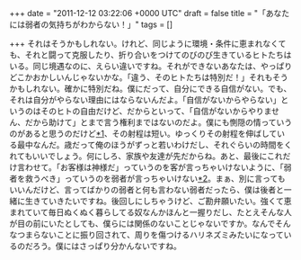 
+++
date = "2011-12-12 03:22:06 +0000 UTC"
draft = false
title = "「あなたには弱者の気持ちがわからない！」"
tags = []

+++
それはそうかもしれない。けれど、同じように環境・条件に恵まれなくても、それと闘って克服したり、折り合いをつけてのびのび生きているヒトたちはいる。同じ境遇なのに、えらい違いですね。それができないあなたは、やっぱりどこかおかしいんじゃないかな。「違う、そのヒトたちは特別だ！」それもそうかもしれない。確かに特別だね。僕にだって、自分にできる自信がない。でも、それは自分がやらない理由にはならないんだよ。「自信がないからやらない」というのはそのヒトの自由だけど、だからといって、「自信がないからやりません、だから助けて」とまで言う権利まではないのだよ。僕にも惻隠の情っていうのがあると思うのだけど<a href="#fn1" title="ないかもしれないね！　でも、あなたには関係がない">*1</a>、その射程は短い。ゆっくりその射程を伸ばしている最中なんだ。歳だって俺のほうがずっと若いわけだし、それぐらいの時間をくれてもいいでしょう。何にしろ、家族や友達が先だからね。あと、最後にこれだけ言わせて。「お客様は神様だ」っていうのを客が言っちゃいけないように、「弱者を救うべき」っていうのを弱者が言っちゃいけない<a href="#fn2" title="できれば、それを生業にするプロ市民の方におかれても謹んでいただきたいところだ">*2</a>。まぁ、別に言ってもいいんだけど、言ってばかりの弱者と何も言わない弱者だったら、僕は後者と一緒に生きていきたいですね。後回しにしちゃうけど、ご勘弁願いたい。強くて恵まれていて毎日ぬくぬく暮らしてる奴なんかほんと一握りだし、たとえそんな人が目の前にいたとしても、僕らには関係のないことじゃないですか。なんでそんなつまらないことに振り回されて、周りを傷つけるハリネズミみたいになっているのだろう。僕にはさっぱり分かんないですね。



